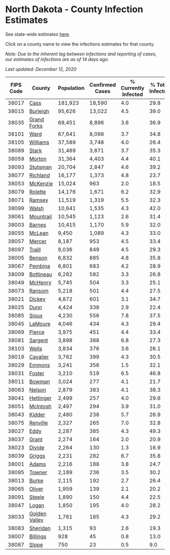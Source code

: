 # North Dakota - County Infection Estimates

See state-wide estimates [here](/infections/us-nd).

Click on a county name to view the infections estimates for that county.

*Note: Due to the inherent lag between infections and reporting of cases, our estimates of infections are as of 14 days ago.*

*Last updated: December 12, 2020*

|   FIPS Code |                         County |   Population |   Confirmed Cases |   % Currently Infected |   % Total Infected |
|-------------|--------------------------------|--------------|-------------------|------------------------|--------------------|
|       38017 |                   [Cass](cass) |      181,923 |            18,590 |                    4.0 |               29.8 |
|       38015 |           [Burleigh](burleigh) |       95,626 |            13,022 |                    4.5 |               39.0 |
|       38035 |     [Grand Forks](grand-forks) |       69,451 |             8,896 |                    3.6 |               36.9 |
|       38101 |                   [Ward](ward) |       67,641 |             8,098 |                    3.7 |               34.8 |
|       38105 |           [Williams](williams) |       37,589 |             3,748 |                    4.0 |               26.4 |
|       38089 |                 [Stark](stark) |       31,489 |             3,871 |                    3.7 |               35.3 |
|       38059 |               [Morton](morton) |       31,364 |             4,403 |                    4.4 |               40.1 |
|       38093 |           [Stutsman](stutsman) |       20,704 |             2,847 |                    4.6 |               39.2 |
|       38077 |           [Richland](richland) |       16,177 |             1,373 |                    4.8 |               23.7 |
|       38053 |           [McKenzie](mckenzie) |       15,024 |               963 |                    2.0 |               18.5 |
|       38079 |             [Rolette](rolette) |       14,176 |             1,671 |                    6.2 |               32.9 |
|       38071 |               [Ramsey](ramsey) |       11,519 |             1,319 |                    5.5 |               32.3 |
|       38099 |                 [Walsh](walsh) |       10,641 |             1,535 |                    4.3 |               42.0 |
|       38061 |         [Mountrail](mountrail) |       10,545 |             1,123 |                    2.6 |               31.4 |
|       38003 |               [Barnes](barnes) |       10,415 |             1,170 |                    5.9 |               32.0 |
|       38055 |               [McLean](mclean) |        9,450 |             1,089 |                    4.3 |               33.0 |
|       38057 |               [Mercer](mercer) |        8,187 |               953 |                    4.5 |               33.4 |
|       38097 |               [Traill](traill) |        8,036 |               849 |                    4.5 |               29.3 |
|       38005 |               [Benson](benson) |        6,832 |               885 |                    4.8 |               35.8 |
|       38067 |             [Pembina](pembina) |        6,801 |               683 |                    4.2 |               28.9 |
|       38009 |         [Bottineau](bottineau) |        6,282 |               582 |                    3.3 |               26.8 |
|       38049 |             [McHenry](mchenry) |        5,745 |               504 |                    3.3 |               25.1 |
|       38073 |               [Ransom](ransom) |        5,218 |               501 |                    4.4 |               27.5 |
|       38021 |               [Dickey](dickey) |        4,872 |               601 |                    3.1 |               34.7 |
|       38025 |                   [Dunn](dunn) |        4,424 |               338 |                    2.9 |               22.4 |
|       38085 |                 [Sioux](sioux) |        4,230 |               556 |                    7.8 |               37.5 |
|       38045 |             [LaMoure](lamoure) |        4,046 |               434 |                    4.3 |               29.4 |
|       38069 |               [Pierce](pierce) |        3,975 |               451 |                    4.4 |               33.4 |
|       38081 |             [Sargent](sargent) |        3,898 |               388 |                    6.8 |               27.3 |
|       38103 |                 [Wells](wells) |        3,834 |               376 |                    3.6 |               26.1 |
|       38019 |           [Cavalier](cavalier) |        3,762 |               399 |                    4.3 |               30.5 |
|       38029 |               [Emmons](emmons) |        3,241 |               356 |                    1.5 |               32.1 |
|       38031 |               [Foster](foster) |        3,210 |               519 |                    6.5 |               46.8 |
|       38011 |               [Bowman](bowman) |        3,024 |               277 |                    4.1 |               21.7 |
|       38063 |               [Nelson](nelson) |        2,879 |               383 |                    4.1 |               38.3 |
|       38041 |         [Hettinger](hettinger) |        2,499 |               257 |                    4.0 |               29.6 |
|       38051 |           [McIntosh](mcintosh) |        2,497 |               294 |                    3.9 |               31.0 |
|       38043 |               [Kidder](kidder) |        2,480 |               238 |                    5.7 |               26.9 |
|       38075 |           [Renville](renville) |        2,327 |               265 |                    7.0 |               32.8 |
|       38027 |                   [Eddy](eddy) |        2,287 |               385 |                    4.3 |               49.3 |
|       38037 |                 [Grant](grant) |        2,274 |               164 |                    2.0 |               20.9 |
|       38023 |               [Divide](divide) |        2,264 |               130 |                    1.3 |               16.9 |
|       38039 |               [Griggs](griggs) |        2,231 |               282 |                    6.7 |               35.8 |
|       38001 |                 [Adams](adams) |        2,216 |               188 |                    3.8 |               24.7 |
|       38095 |               [Towner](towner) |        2,189 |               236 |                    3.5 |               30.2 |
|       38013 |                 [Burke](burke) |        2,115 |               192 |                    2.7 |               26.4 |
|       38065 |               [Oliver](oliver) |        1,959 |               139 |                    2.1 |               20.2 |
|       38091 |               [Steele](steele) |        1,890 |               150 |                    4.4 |               22.5 |
|       38047 |                 [Logan](logan) |        1,850 |               195 |                    4.0 |               28.2 |
|       38033 | [Golden Valley](golden-valley) |        1,761 |               185 |                    4.3 |               29.2 |
|       38083 |           [Sheridan](sheridan) |        1,315 |                93 |                    2.6 |               19.3 |
|       38007 |           [Billings](billings) |          928 |                45 |                    0.8 |               13.0 |
|       38087 |                 [Slope](slope) |          750 |                23 |                    0.5 |                9.0 |
